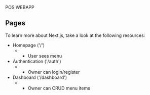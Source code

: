 POS WEBAPP

## Pages

To learn more about Next.js, take a look at the following resources:

- Homepage ('/')
  - - User sees menu
- Authentication ('/auth')
  - - Owner can login/register
- Dashboard ('/dashboard')
  - - Owner can CRUD menu items
